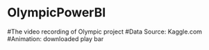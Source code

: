 # OlympicPowerBI
#The video recording of Olympic project
#Data Source: Kaggle.com
#Animation: downloaded play bar
